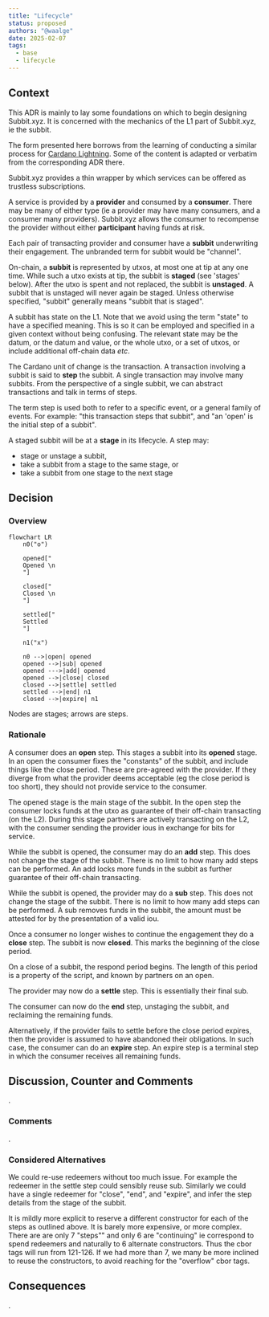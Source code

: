 ```yaml
---
title: "Lifecycle"
status: proposed
authors: "@waalge"
date: 2025-02-07
tags:
  - base
  - lifecycle
---
```


## Context

This ADR is mainly to lay some foundations on which to begin designing
Subbit.xyz. It is concerned with the mechanics of the L1 part of Subbit.xyz, ie
the subbit.

The form presented here borrows from the learning of conducting a similar
process for [Cardano Lightning](https://cardano-lightning.org). Some of the
content is adapted or verbatim from the corresponding ADR there.

Subbit.xyz provides a thin wrapper by which services can be offered as trustless
subscriptions.

A service is provided by a **provider** and consumed by a **consumer**. There
may be many of either type (ie a provider may have many consumers, and a
consumer many providers). Subbit.xyz allows the consumer to recompense the
provider without either **participant** having funds at risk.

Each pair of transacting provider and consumer have a **subbit** underwriting
their engagement. The unbranded term for subbit would be "channel".

On-chain, a **subbit** is represented by utxos, at most one at tip at any one
time. While such a utxo exists at tip, the subbit is **staged** (see 'stages'
below). After the utxo is spent and not replaced, the subbit is **unstaged**. A
subbit that is unstaged will never again be staged. Unless otherwise specified,
"subbit" generally means "subbit that is staged".

A subbit has state on the L1. Note that we avoid using the term "state" to have
a specified meaning. This is so it can be employed and specified in a given
context without being confusing. The relevant state may be the datum, or the
datum and value, or the whole utxo, or a set of utxos, or include additional
off-chain data _etc_.

The Cardano unit of change is the transaction. A transaction involving a subbit
is said to **step** the subbit. A single transaction may involve many subbits.
From the perspective of a single subbit, we can abstract transactions and talk
in terms of steps.

The term step is used both to refer to a specific event, or a general family of
events. For example: "this transaction steps that subbit", and "an 'open' is the
initial step of a subbit".

A staged subbit will be at a **stage** in its lifecycle. A step may:

- stage or unstage a subbit,
- take a subbit from a stage to the same stage, or
- take a subbit from one stage to the next stage

## Decision

### Overview

```mermaid
flowchart LR
    n0("o")

    opened["
    Opened \n
    "]

    closed["
    Closed \n
    "]

    settled["
    Settled
    "]

    n1("x")

    n0 -->|open| opened
    opened -->|sub| opened
    opened --->|add| opened
    opened -->|close| closed
    closed -->|settle| settled
    settled -->|end| n1
    closed -->|expire| n1
```

Nodes are stages; arrows are steps.

### Rationale

A consumer does an **open** step. This stages a subbit into its **opened**
stage. In an open the consumer fixes the "constants" of the subbit, and include
things like the close period. These are pre-agreed with the provider. If they
diverge from what the provider deems acceptable (eg the close period is too
short), they should not provide service to the consumer.

The opened stage is the main stage of the subbit. In the open step the consumer
locks funds at the utxo as guarantee of their off-chain transacting (on the L2).
During this stage partners are actively transacting on the L2, with the consumer
sending the provider ious in exchange for bits for service.

While the subbit is opened, the consumer may do an **add** step. This does not
change the stage of the subbit. There is no limit to how many add steps can be
performed. An add locks more funds in the subbit as further guarantee of their
off-chain transacting.

While the subbit is opened, the provider may do a **sub** step. This does not
change the stage of the subbit. There is no limit to how many add steps can be
performed. A sub removes funds in the subbit, the amount must be attested for by
the presentation of a valid iou.

Once a consumer no longer wishes to continue the engagement they do a **close**
step. The subbit is now **closed**. This marks the beginning of the close
period.

On a close of a subbit, the respond period begins. The length of this period is
a property of the script, and known by partners on an open.

The provider may now do a **settle** step. This is essentially their final sub.

The consumer can now do the **end** step, unstaging the subbit, and reclaiming
the remaining funds.

Alternatively, if the provider fails to settle before the close period expires,
then the provider is assumed to have abandoned their obligations. In such case,
the consumer can do an **expire** step. An expire step is a terminal step in
which the consumer receives all remaining funds.

## Discussion, Counter and Comments

.

### Comments

.

### Considered Alternatives

We could re-use redeemers without too much issue. For example the redeemer in
the settle step could sensibly reuse sub. Similarly we could have a single
redeemer for "close", "end", and "expire", and infer the step details from the
stage of the subbit.

It is mildly more explicit to reserve a different constructor for each of the
steps as outlined above. It is barely more expensive, or more complex. There are
are only 7 "steps"" and only 6 are "continuing" ie correspond to spend redeemers
and naturally to 6 alternate constructors. Thus the cbor tags will run from
121-126. If we had more than 7, we many be more inclined to reuse the
constructors, to avoid reaching for the "overflow" cbor tags.

## Consequences

.
